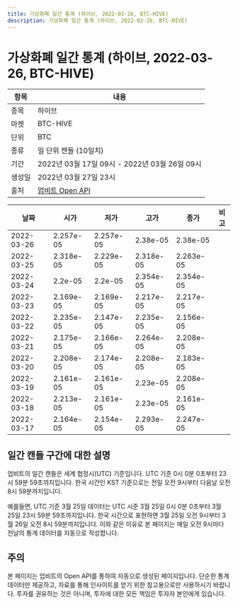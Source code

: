 ```yaml
---
title: 가상화폐 일간 통계 (하이브, 2022-03-26, BTC-HIVE)
description: 가상화폐 일간 통계 (하이브, 2022-03-26, BTC-HIVE)
---
```


가상화폐 일간 통계 (하이브, 2022-03-26, BTC-HIVE)
===

|항목|내용|
|--|--|
|종목|하이브|
|마켓|BTC-HIVE|
|단위|BTC|
|종류|일 단위 캔들 (10일치)|
|기간|2022년 03월 17일 09시 - 2022년 03월 26일 09시|
|생성일|2022년 03월 27일 23시|
|출처|[업비트 Open API](https://docs.upbit.com)|


|날짜|시가|저가|고가|종가|비고|
|--|--|--|--|--|--|
|2022-03-26|2.257e-05|2.257e-05|2.38e-05|2.38e-05|    |
|2022-03-25|2.318e-05|2.229e-05|2.318e-05|2.263e-05|    |
|2022-03-24|2.2e-05|2.2e-05|2.354e-05|2.354e-05|    |
|2022-03-23|2.169e-05|2.169e-05|2.217e-05|2.217e-05|    |
|2022-03-22|2.235e-05|2.147e-05|2.235e-05|2.156e-05|    |
|2022-03-21|2.175e-05|2.166e-05|2.264e-05|2.208e-05|    |
|2022-03-20|2.208e-05|2.174e-05|2.208e-05|2.183e-05|    |
|2022-03-19|2.161e-05|2.161e-05|2.23e-05|2.208e-05|    |
|2022-03-18|2.213e-05|2.161e-05|2.23e-05|2.161e-05|    |
|2022-03-17|2.164e-05|2.154e-05|2.293e-05|2.247e-05|    |


일간 캔들 구간에 대한 설명
---


업비트의 일간 캔들은 세계 협정시(UTC) 기준입니다. 
UTC 기준 0시 0분 0초부터 23시 59분 59초까지입니다. 
한국 시간인 KST 기준으로는 전일 오전 9시부터 다음날 오전 8시 59분까지입니다. 


예를들면, UTC 기준 3월 25일 데이터는 UTC 시준 3월 25일 0시 0분 0초부터 3월 25일 23시 59분 59초까지입니다. 
한국 시간으로 표현하면 3월 25일 오전 9시부터 3월 26일 오전 8시 59분까지입니다. 
이와 같은 이유로 본 페이지는 매일 오전 9시마다 전날의 통계 데이터를 자동으로 작성합니다. 


주의
---


본 페이지는 업비트의 Open API를 통하여 자동으로 생성된 페이지입니다. 
단순한 통계 데이터만 제공하고, 자료를 통해 인사이트를 얻기 위한 참고용으로만 사용하시기 바랍니다. 
투자를 권유하는 것은 아니며, 투자에 대한 모든 책임은 투자자 본인에게 있습니다. 
